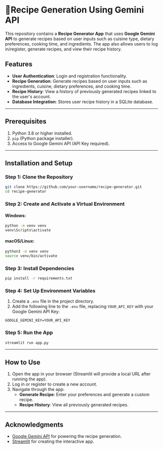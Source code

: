 # 🥞Recipe Generation Using Gemini API 

This repository contains a **Recipe Generator App** that uses **Google Gemini API** to generate recipes based on user inputs such as cuisine type, dietary preferences, cooking time, and ingredients. The app also allows users to log in/register, generate recipes, and view their recipe history.

## Features

- **User Authentication**: Login and registration functionality.
- **Recipe Generation**: Generate recipes based on user inputs such as ingredients, cuisine, dietary preferences, and cooking time.
- **Recipe History**: View a history of previously generated recipes linked to the user's account.
- **Database Integration**: Stores user recipe history in a SQLite database.

---

## Prerequisites

1. Python 3.8 or higher installed.
2. `pip` (Python package installer).
3. Access to Google Gemini API (API Key required).

---

## Installation and Setup

### Step 1: Clone the Repository

```bash
git clone https://github.com/your-username/recipe-generator.git
cd recipe-generator
```

### Step 2: Create and Activate a Virtual Environment

#### Windows:
```bash
python -m venv venv
venv\Scripts\activate
```

#### macOS/Linux:
```bash
python3 -m venv venv
source venv/bin/activate
```

### Step 3: Install Dependencies

```bash
pip install -r requirements.txt
```

### Step 4: Set Up Environment Variables

1. Create a `.env` file in the project directory.
2. Add the following line to the `.env` file, replacing `YOUR_API_KEY` with your Google Gemini API Key:

```
GOOGLE_GEMINI_KEY=YOUR_API_KEY
```

### Step 5: Run the App

```bash
streamlit run app.py
```

---

## How to Use

1. Open the app in your browser (Streamlit will provide a local URL after running the app).
2. Log in or register to create a new account.
3. Navigate through the app:
   - **Generate Recipe**: Enter your preferences and generate a custom recipe.
   - **Recipe History**: View all previously generated recipes.

---

## Acknowledgments

- [Google Gemini API](https://developers.generativeai.google.com/) for powering the recipe generation.
- [Streamlit](https://streamlit.io/) for creating the interactive app.
